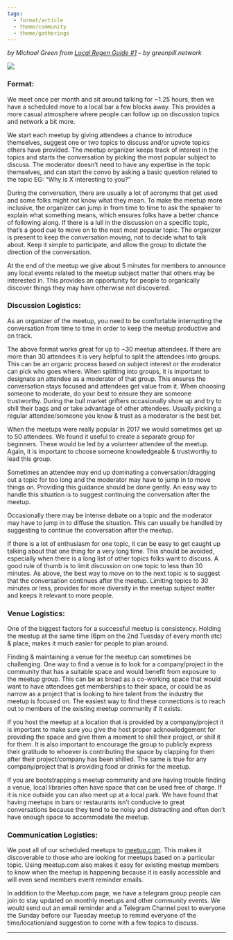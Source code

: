 ```yaml
---
tags:
  - format/article
  - theme/community
  - theme/gatherings
---
```

*by Michael Green*
*from [Local Regen Guide #1](https://greenpill.network/pdf/local-regen-guide.pdf) – by greenpill.network*

![](assets/implementation-bouldermeetup.png)
### Format:

We meet once per month and sit around talking for ~1.25 hours, then we have a scheduled move to a local bar a few blocks away. This provides a more casual atmosphere where people can follow up on discussion topics and network a bit more.

We start each meetup by giving attendees a chance to introduce themselves, suggest one or two topics to discuss and/or upvote topics others have provided. The meetup organizer keeps track of interest in the topics and starts the conversation by picking the most popular subject to discuss. The moderator doesn’t need to have any expertise in the topic themselves, and can start the convo by asking a basic question related to the topic EG: “Why is X interesting to you?”

During the conversation, there are usually a lot of acronyms that get used and some folks might not know what they mean. To make the meetup more inclusive, the organizer can jump in from time to time to ask the speaker to explain what something means, which ensures folks have a better chance of following along. If there is a lull in the discussion on a specific topic, that’s a good cue to move on to the next most popular topic. The organizer is present to keep the conversation moving, not to decide what to talk about. Keep it simple to participate, and allow the group to dictate the direction of the conversation.

At the end of the meetup we give about 5 minutes for members to announce any local events related to the meetup subject matter that others may be interested in. This provides an opportunity for people to organically discover things they may have otherwise not discovered.
### Discussion Logistics:

As an organizer of the meetup, you need to be comfortable interrupting the conversation from time to time in order to keep the meetup productive and on track.

The above format works great for up to ~30 meetup attendees. If there are more than 30 attendees it is very helpful to split the attendees into groups. This can be an organic process based on subject interest or the moderator can pick who goes where. When splitting into groups, it is important to designate an attendee as a moderator of that group. This ensures the conversation stays focused and attendees get value from it. When choosing someone to moderate, do your best to ensure they are someone trustworthy. During the bull market grifters occasionally show up and try to shill their bags and or take advantage of other attendees. Usually picking a regular attendee/someone you know & trust as a moderator is the best bet.

When the meetups were really popular in 2017 we would sometimes get up to 50 attendees. We found it useful to create a separate group for beginners. These would be led by a volunteer attendee of the meetup. Again, it is important to choose someone knowledgeable & trustworthy to lead this group.

Sometimes an attendee may end up dominating a conversation/dragging out a topic for too long and the moderator may have to jump in to move things on. Providing this guidance should be done gently. An easy way to handle this situation is to suggest continuing the conversation after the meetup.

Occasionally there may be intense debate on a topic and the moderator may have to jump in to diffuse the situation. This can usually be handled by suggesting to continue the conversation after the meetup.

If there is a lot of enthusiasm for one topic, it can be easy to get caught up talking about that one thing for a very long time. This should be avoided, especially when there is a long list of other topics folks want to discuss. A good rule of thumb is to limit discussion on one topic to less than 30 minutes. As above, the best way to move on to the next topic is to suggest that the conversation continues after the meetup. Limiting topics to 30 minutes or less, provides for more diversity in the meetup subject matter and keeps it relevant to more people.
### Venue Logistics: 

One of the biggest factors for a successful meetup is consistency. Holding the meetup at the same time (6pm on the 2nd Tuesday of every month etc) & place, makes it much easier for people to plan around.

Finding & maintaining a venue for the meetup can sometimes be challenging. One way to find a venue is to look for a company/project in the community that has a suitable space and would benefit from exposure to the meetup group. This can be as broad as a co-working space that would want to have attendees get memberships to their space, or could be as narrow as a project that is looking to hire talent from the industry the meetup is focused on. The easiest way to find these connections is to reach out to members of the existing meetup community if it exists.

If you host the meetup at a location that is provided by a company/project it is important to make sure you give the host proper acknowledgement for providing the space and give them a moment to shill their project, or shill it for them. It is also important to encourage the group to publicly express their gratitude to whoever is contributing the space by clapping for them after their project/company has been shilled. The same is true for any company/project that is providing food or drinks for the meetup.

If you are bootstrapping a meetup community and are having trouble finding a venue, local libraries often have space that can be used free of charge. If it is nice outside you can also meet up at a local park. We have found that having meetups in bars or restaurants isn’t conducive to great conversations because they tend to be noisy and distracting and often don’t have enough space to accommodate the meetup.
### Communication Logistics:

We post all of our scheduled meetups to [meetup.com](https://www.meetup.com). This makes it discoverable to those who are looking for meetups based on a particular topic. Using meetup.com also makes it easy for existing meetup members to know when the meetup is happening because it is easily accessible and will even send members event reminder emails.

In addition to the Meetup.com page, we have a telegram group people can join to stay updated on monthly meetups and other community events. We would send out an email reminder and a Telegram Channel post to everyone the Sunday before our Tuesday meetup to remind everyone of the time/location/and suggestion to come with a few topics to discuss.


---
